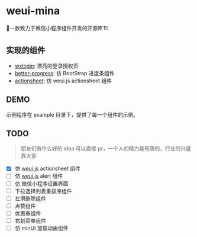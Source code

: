 # weui-mina

💄一款致力于微信小程序组件开发的开源库🏗

## 实现的组件

- [wxlogin](./detail/wxlogin.md): 漂亮的登录授权页
- [better-progress](./detail/better-progress.md): 仿 BootStrap 进度条组件
- [actionsheet](./detail/actionsheet.md): 仿 weui.js actionsheet 组件

## DEMO

示例程序在 example 目录下，提供了每一个组件的示例。

## TODO

> 朋友们有什么好的 idea 可以直接 pr，一个人的精力是有限的，行业的兴盛靠大家

- [x] 仿 [weui.js](https://weui.io/weui.js/) actionsheet 组件
- [ ] 仿 [weui.js](https://weui.io/weui.js/) alert 组件
- [ ] 仿 微信小程序设置界面
- [ ] 下拉选择列表重排序组件
- [ ] 左滑删除组件
- [ ] 点赞组件
- [ ] 优惠券组件
- [ ] 右划菜单组件
- [ ] 仿 minUI 加载动画组件
